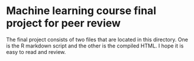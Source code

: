 # Machine learning course final project for peer review

The final project consists of two files that are located in this directory. One is the R markdown script and the other is the compiled HTML.
I hope it is easy to read and review. 
